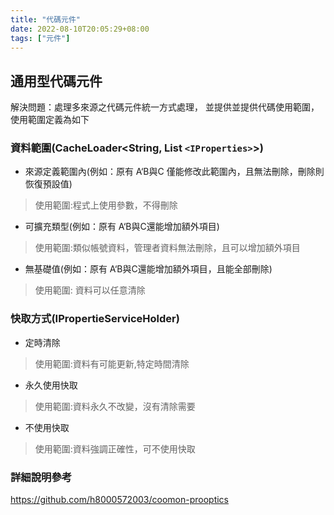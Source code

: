 ```yaml
---
title: "代碼元件"
date: 2022-08-10T20:05:29+08:00
tags: ["元件"]
---
```

## 通用型代碼元件

解決問題：處理多來源之代碼元件統一方式處理，
並提供並提供代碼使用範圍，使用範圍定義為如下

### 資料範圍(CacheLoader<String, List `<IProperties>`>)

- 來源定義範圍內(例如：原有 A‘B與C 僅能修改此範圍內，且無法刪除，刪除則恢復預設值)

> 使用範圍:程式上使用參數，不得刪除

- 可擴充類型(例如：原有 A‘B與C還能增加額外項目)

> 使用範圍:類似帳號資料，管理者資料無法刪除，且可以增加額外項目

- 無基礎值(例如：原有 A‘B與C還能增加額外項目，且能全部刪除)

> 使用範圍: 資料可以任意清除

### 快取方式(IPropertieServiceHolder)

- 定時清除

> 使用範圍:資料有可能更新,特定時間清除

- 永久使用快取

> 使用範圍:資料永久不改變，沒有清除需要

- 不使用快取

> 使用範圍:資料強調正確性，可不使用快取

### 詳細說明參考

https://github.com/h8000572003/coomon-prooptics
